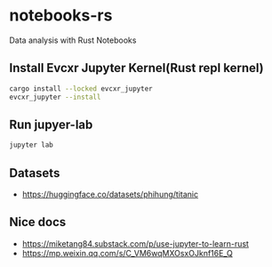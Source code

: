 # notebooks-rs

Data analysis with Rust Notebooks

## Install Evcxr Jupyter Kernel(Rust repl kernel)

```sh
cargo install --locked evcxr_jupyter
evcxr_jupyter --install
```

## Run jupyer-lab

```sh
jupyter lab
```

## Datasets

* <https://huggingface.co/datasets/phihung/titanic>

## Nice docs

* <https://miketang84.substack.com/p/use-jupyter-to-learn-rust>
* <https://mp.weixin.qq.com/s/C_VM6wqMXOsxOJknf16E_Q>
